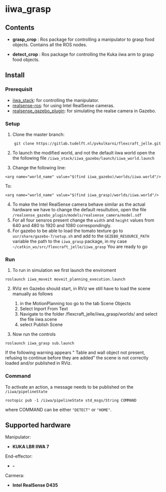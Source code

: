 # iiwa_grasp

## Contents

- **grasp_crop** :  Ros package for controlling a manipulator to grasp food objects. Contains all the ROS nodes.

- **detect_crop** :  Ros package for controlling the Kuka iiwa arm to grasp food objects.

## Install

### Prerequisit

- [iiwa_stack](https://github.com/IFL-CAMP/iiwa_stack): for controlling the manipulator.
- [realsense-ros](https://github.com/IntelRealSense/realsense-ros): for using Intel RealSense cameras.
- [realsense_gazebo_plugin](https://github.com/SyrianSpock/realsense_gazebo_plugin): for simulating the realse camera in Gazebo.

### Setup
1.  Clone the master branch:
```
	git clone https://gitlab.tudelft.nl/pvkulkarni/flexcraft_jelle.git
```
2. To launch the modified world, and not the default iiwa world open the the following file  `/iiwa_stack/iiwa_gazebo/launch/iiwa_world.launch`

3. Change the following line:
```
<arg name="world_name" value="$(find iiwa_gazebo)/worlds/iiwa.world"/>
```
To:
```
<arg name="world_name" value="$(find iiwa_grasp)/worlds/iiwa.world"/>
```
4. To make the Intel RealSense camera behave similar as the actual hardware we have to change the default resultution, open the file `/realsense_gazebo_plugin/models/realsense_camera/model.sdf`
5. For all four sensros present change the `width` and `height` values from 640 and 480 to 1920 and 1080 correspondingly.
6. For gazebo to be able to load the tomato texture go to `usr/share/gazebo-7/setup.sh` and add to the `GEZEBO_RESOURCE_PATH` variable the path to the `iiwa_grasp` package, in my case `~/catkin_ws/src/flexcraft_jelle/iiwa_grasp`
You are ready to go

### Run
1. To run in simulation we first launch the enviroment
```
roslaunch iiwa_moveit moveit_planning_execution.launch
```
2. RViz en Gazebo should start, in RViz we still have to load the scene manually as follows

	1. in the MotionPlanning too go to the tab Scene Objects
	2. Select Inport From Text
	3. Navigate to the folder /flexcraft_jelle/iiwa_grasp/worlds/ and select the file iiwa.scene
	4. select Publish Scene

3. Now run the controls
```
roslaunch iiwa_grasp sub.launch
```
If the following warning appears " Table and wall object not present, refusing to continue before they are added" the scene is not correctly loaded and/or published in RViz.

### Command
To activate an action, a message needs to be published on the `/iiwa/pipelineState`

```
rostopic pub -1 /iiwa/pipelineState std_msgs/String COMMAND
```

where COMMAND can be either `"DETECT"` or `"HOME"`.

## Supported hardware

Manipulator:

- **KUKA LBR IIWA 7**

End-effector:

- **-**

Carmera:

- **Intel RealSense D435**

